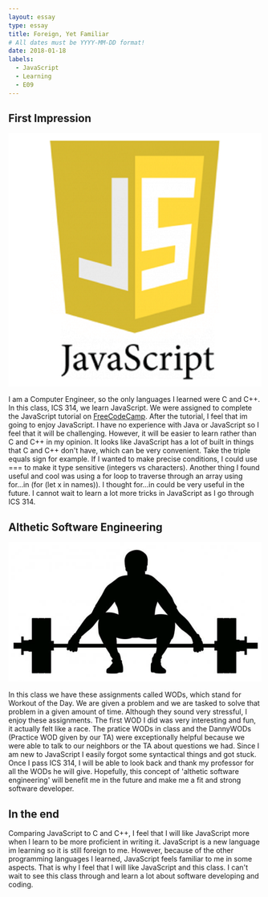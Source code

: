 ```yaml
---
layout: essay
type: essay
title: Foreign, Yet Familiar
# All dates must be YYYY-MM-DD format!
date: 2018-01-18
labels:
  - JavaScript
  - Learning
  - E09
---
```


## First Impression

<img class="ui small left circular floated image" src="../images/javascript_logo.png">

I am a Computer Engineer, so the only languages I learned were C and C++. In this class, ICS 314, we learn JavaScript. We were assigned to complete the JavaScript tutorial on <a href="https://www.freecodecamp.org/map#nested-collapseBasicJavaScript"></i>FreeCodeCamp</a>. After the tutorial, I feel that im going to enjoy JavaScript. I have no experience with Java or JavaScript so I feel that it will be challenging. However, it will be easier to learn rather than C and C++ in my opinion. It looks like JavaScript has a lot of built in things that C and C++ don't have, which can be very convenient. Take the triple equals sign for example. If I wanted to make precise conditions, I could use === to make it type sensitive (integers vs characters). Another thing I found useful and cool was using a for loop to traverse through an array using for...in (for (let x in names)). I thought for...in could be very useful in the future. I cannot wait to learn a lot more tricks in JavaScript as I go through ICS 314.



## Althetic Software Engineering

<img class="ui small right circular floated image" src="../images/olympicweightlifting.jpg">

In this class we have these assignments called WODs, which stand for Workout of the Day. We are given a problem and we are tasked to solve that problem in a given amount of time. Although they sound very stressful, I enjoy these assignments. The first WOD I did was very interesting and fun, it actually felt like a race. The pratice WODs in class and the DannyWODs (Practice WOD given by our TA) were exceptionally helpful because we were able to talk to our neighbors or the TA about questions we had. Since I am new to JavaScript I easily forgot some syntactical things and got stuck. Once I pass ICS 314, I will be able to look back and thank my professor for all the WODs he will give. Hopefully, this concept of 'althetic software engineering' will benefit me in the future and make me a fit and strong software developer.

## In the end
Comparing JavaScript to C and C++, I feel that I will like JavaScript more when I learn to be more proficient in writing it. JavaScript is a new language im learning so it is still foreign to me. However, because of the other programming languages I learned, JavaScript feels familiar to me in some aspects. That is why I feel that I will like JavaScript and this class. I can't wait to see this class through and learn a lot about software developing and coding.


